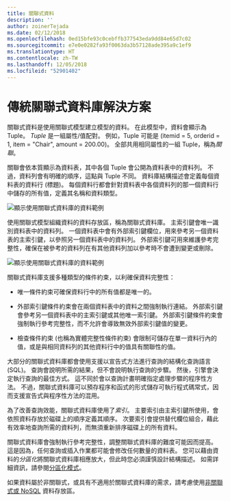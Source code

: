 ```yaml
---
title: 關聯式資料
description: ''
author: zoinerTejada
ms.date: 02/12/2018
ms.openlocfilehash: 0ed15bfe93c0cebffb377543eda9dd84e65d7c02
ms.sourcegitcommit: e7e0e0282fa93f0063da3b57128ade395a9c1ef9
ms.translationtype: HT
ms.contentlocale: zh-TW
ms.lasthandoff: 12/05/2018
ms.locfileid: "52901402"
---
```

# <a name="traditional-relational-database-solutions"></a>傳統關聯式資料庫解決方案

關聯式資料是使用關聯式模型建立模型的資料。 在此模型中，資料會顯示為 Tuple。 *Tuple* 是一組屬性/值配對。 例如，Tuple 可能是 (itemid = 5, orderid = 1, item = "Chair", amount = 200.00)。 全部共用相同屬性的一組 Tuple，稱為*關聯*。 

關聯會依本質顯示為資料表，其中各個 Tuple 會公開為資料表中的資料列。 不過，資料列會有明確的順序，這點與 Tuple 不同。 資料庫結構描述會定義每個資料表的資料行 (標題)。 每個資料行都會針對資料表中各個資料列的那一個資料行中儲存的所有值，定義其名稱和資料類型。

![顯示使用關聯式資料庫的資料範例](../images/example-relational.png)

使用關聯式模型組織資料的資料存放區，稱為關聯式資料庫。 主索引鍵會唯一識別資料表中的資料列。 一個資料表中會有外部索引鍵欄位，用來參考另一個資料表的主索引鍵，以參照另一個資料表中的資料列。 外部索引鍵可用來維護參考完整性，確保在被參考的資料列在有其他資料列加以參考時不會遭到變更或刪除。 

![顯示使用關聯式資料庫的資料範例](../images/example-relational2.png)

關聯式資料庫支援多種類型的條件約束，以利確保資料完整性：

- 唯一條件約束可確保資料行中的所有值都是唯一的。 

- 外部索引鍵條件約束會在兩個資料表中的資料之間強制執行連結。 外部索引鍵會參考另一個資料表中的主索引鍵或其他唯一索引鍵。 外部索引鍵條件約束會強制執行參考完整性，而不允許會導致無效外部索引鍵值的變更。

- 檢查條件約束 (也稱為實體完整性條件約束) 會限制可儲存在單一資料行內的值，或是與相同資料列的其他資料行中的值具有關聯性的值。 

大部分的關聯式資料庫都會使用支援以宣告式方法進行查詢的結構化查詢語言 (SQL)。 查詢會說明所需的結果，但不會說明執行查詢的步驟。 然後，引擎會決定執行查詢的最佳方式。 這不同於會以查詢計畫明確指定處理步驟的程序性方法。 不過，關聯式資料庫可以預存程序和函式的形式儲存可執行程式碼常式，因而支援宣告式與程序性方法的混用。

為了改善查詢效能，關聯式資料庫使用了*索引*。 主要索引由主索引鍵所使用，會依照資料存放於磁碟上的順序定義其順序。 次要索引會提供替代欄位組合，藉此有效率地查詢所需的資料列，而無須重新排序磁碟上的所有資料。

關聯式資料庫會強制執行參考完整性，調整關聯式資料庫的難度可能因而提高。 這是因為，任何查詢或插入作業都可能會修改任何數量的資料表。 您可以藉由資料的*分區化*將關聯式資料庫相應放大，但此時您必須謹慎設計結構描述。 如需詳細資訊，請參閱[分區化模式](../../patterns/sharding.md)。

如果資料屬於非關聯式，或具有不適用於關聯式資料庫的需求，請考慮使用[非關聯式或 NoSQL](../big-data/non-relational-data.md) 資料存放區。
